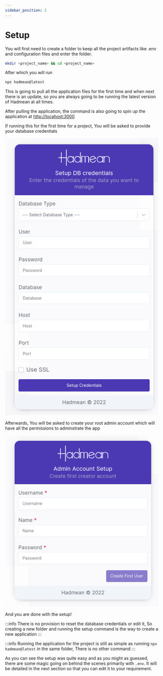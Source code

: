 ```yaml
---
sidebar_position: 2
---
```


# Setup

You will first need to create a folder to keep all the project artifacts like .env and configuration files and enter the folder.

```bash
mkdir <project_name> && cd <project_name> 
```

After which you will run

```bash
npx hadmean@latest 
```

This is going to pull all the application files for the first time and when next there is an update, so you are always going to be running the latest version of Hadmean at all times.

After pulling the application, the command is also going to spin up the application at [http://locahost:3000](http:localhost:3000)

If running this for the first time for a project, You will be asked to provide your database credentials

![Setup Credentials](./img/setup-credentials.png)

Afterwards, You will be asked to create your root admin account which will have all the permissions to adminstrate the app

![Setup Admin Account](./img/setup-admin.png)


And you are done with the setup!

:::info
 There is no provision to reset the database credentials or edit it, So creating a new folder and running the setup command is the way to create a new application
:::

:::info
 Running the application for the project is still as simple as running `npx hadmean@latest` in the same folder, There is no other command
:::

As you can see the setup was quite easy and as you might as guessed, there are some magic going on behind the scenes primarily with `.env`. It will be detailed in the next section so that you can edit it to your requirement.
